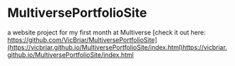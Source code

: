 # MultiversePortfolioSite
a website project for my first month at Multiverse
[check it out here: https://github.com/VicBriar/MultiversePortfolioSite](https://vicbriar.github.io/MultiversePortfolioSite/index.html)https://vicbriar.github.io/MultiversePortfolioSite/index.html
